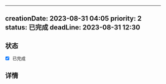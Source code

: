 
---
creationDate: 2023-08-31 04:05
priority: 2
status: 已完成
deadLine: 2023-08-31 12:30 
---

## 状态
- [x] 已完成
## 详情